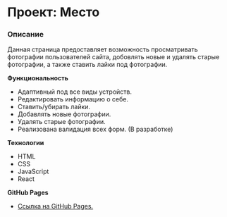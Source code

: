 # Проект: Место

### Описание  

Данная страница предоставляет возможность просматривать фотографии пользователей сайта, добовлять новые и удалять старые фотографии, а также ставить лайки под фотографии.

**Функциональность**

* Адаптивный под все виды устройств.
* Редактировать информацию о себе.
* Ставить/убирать лайки.
* Добавлять новые фотографии.
* Удалять старые фотографии.
* Реализована валидация всех форм. (В разработке)

**Технологии**

* HTML
* CSS
* JavaScript
* React

**GitHub Pages**

* [Ссылка на GitHub Pages.](https://stmelik.github.io/mesto-react/)